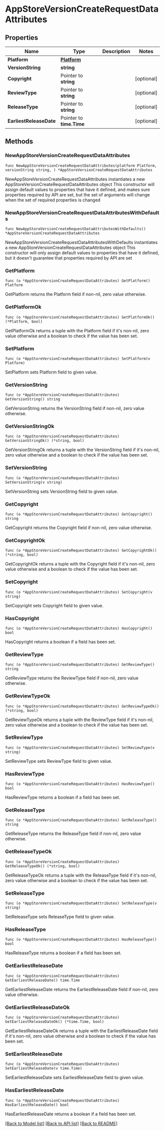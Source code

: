 # AppStoreVersionCreateRequestDataAttributes

## Properties

Name | Type | Description | Notes
------------ | ------------- | ------------- | -------------
**Platform** | [**Platform**](Platform.md) |  | 
**VersionString** | **string** |  | 
**Copyright** | Pointer to **string** |  | [optional] 
**ReviewType** | Pointer to **string** |  | [optional] 
**ReleaseType** | Pointer to **string** |  | [optional] 
**EarliestReleaseDate** | Pointer to **time.Time** |  | [optional] 

## Methods

### NewAppStoreVersionCreateRequestDataAttributes

`func NewAppStoreVersionCreateRequestDataAttributes(platform Platform, versionString string, ) *AppStoreVersionCreateRequestDataAttributes`

NewAppStoreVersionCreateRequestDataAttributes instantiates a new AppStoreVersionCreateRequestDataAttributes object
This constructor will assign default values to properties that have it defined,
and makes sure properties required by API are set, but the set of arguments
will change when the set of required properties is changed

### NewAppStoreVersionCreateRequestDataAttributesWithDefaults

`func NewAppStoreVersionCreateRequestDataAttributesWithDefaults() *AppStoreVersionCreateRequestDataAttributes`

NewAppStoreVersionCreateRequestDataAttributesWithDefaults instantiates a new AppStoreVersionCreateRequestDataAttributes object
This constructor will only assign default values to properties that have it defined,
but it doesn't guarantee that properties required by API are set

### GetPlatform

`func (o *AppStoreVersionCreateRequestDataAttributes) GetPlatform() Platform`

GetPlatform returns the Platform field if non-nil, zero value otherwise.

### GetPlatformOk

`func (o *AppStoreVersionCreateRequestDataAttributes) GetPlatformOk() (*Platform, bool)`

GetPlatformOk returns a tuple with the Platform field if it's non-nil, zero value otherwise
and a boolean to check if the value has been set.

### SetPlatform

`func (o *AppStoreVersionCreateRequestDataAttributes) SetPlatform(v Platform)`

SetPlatform sets Platform field to given value.


### GetVersionString

`func (o *AppStoreVersionCreateRequestDataAttributes) GetVersionString() string`

GetVersionString returns the VersionString field if non-nil, zero value otherwise.

### GetVersionStringOk

`func (o *AppStoreVersionCreateRequestDataAttributes) GetVersionStringOk() (*string, bool)`

GetVersionStringOk returns a tuple with the VersionString field if it's non-nil, zero value otherwise
and a boolean to check if the value has been set.

### SetVersionString

`func (o *AppStoreVersionCreateRequestDataAttributes) SetVersionString(v string)`

SetVersionString sets VersionString field to given value.


### GetCopyright

`func (o *AppStoreVersionCreateRequestDataAttributes) GetCopyright() string`

GetCopyright returns the Copyright field if non-nil, zero value otherwise.

### GetCopyrightOk

`func (o *AppStoreVersionCreateRequestDataAttributes) GetCopyrightOk() (*string, bool)`

GetCopyrightOk returns a tuple with the Copyright field if it's non-nil, zero value otherwise
and a boolean to check if the value has been set.

### SetCopyright

`func (o *AppStoreVersionCreateRequestDataAttributes) SetCopyright(v string)`

SetCopyright sets Copyright field to given value.

### HasCopyright

`func (o *AppStoreVersionCreateRequestDataAttributes) HasCopyright() bool`

HasCopyright returns a boolean if a field has been set.

### GetReviewType

`func (o *AppStoreVersionCreateRequestDataAttributes) GetReviewType() string`

GetReviewType returns the ReviewType field if non-nil, zero value otherwise.

### GetReviewTypeOk

`func (o *AppStoreVersionCreateRequestDataAttributes) GetReviewTypeOk() (*string, bool)`

GetReviewTypeOk returns a tuple with the ReviewType field if it's non-nil, zero value otherwise
and a boolean to check if the value has been set.

### SetReviewType

`func (o *AppStoreVersionCreateRequestDataAttributes) SetReviewType(v string)`

SetReviewType sets ReviewType field to given value.

### HasReviewType

`func (o *AppStoreVersionCreateRequestDataAttributes) HasReviewType() bool`

HasReviewType returns a boolean if a field has been set.

### GetReleaseType

`func (o *AppStoreVersionCreateRequestDataAttributes) GetReleaseType() string`

GetReleaseType returns the ReleaseType field if non-nil, zero value otherwise.

### GetReleaseTypeOk

`func (o *AppStoreVersionCreateRequestDataAttributes) GetReleaseTypeOk() (*string, bool)`

GetReleaseTypeOk returns a tuple with the ReleaseType field if it's non-nil, zero value otherwise
and a boolean to check if the value has been set.

### SetReleaseType

`func (o *AppStoreVersionCreateRequestDataAttributes) SetReleaseType(v string)`

SetReleaseType sets ReleaseType field to given value.

### HasReleaseType

`func (o *AppStoreVersionCreateRequestDataAttributes) HasReleaseType() bool`

HasReleaseType returns a boolean if a field has been set.

### GetEarliestReleaseDate

`func (o *AppStoreVersionCreateRequestDataAttributes) GetEarliestReleaseDate() time.Time`

GetEarliestReleaseDate returns the EarliestReleaseDate field if non-nil, zero value otherwise.

### GetEarliestReleaseDateOk

`func (o *AppStoreVersionCreateRequestDataAttributes) GetEarliestReleaseDateOk() (*time.Time, bool)`

GetEarliestReleaseDateOk returns a tuple with the EarliestReleaseDate field if it's non-nil, zero value otherwise
and a boolean to check if the value has been set.

### SetEarliestReleaseDate

`func (o *AppStoreVersionCreateRequestDataAttributes) SetEarliestReleaseDate(v time.Time)`

SetEarliestReleaseDate sets EarliestReleaseDate field to given value.

### HasEarliestReleaseDate

`func (o *AppStoreVersionCreateRequestDataAttributes) HasEarliestReleaseDate() bool`

HasEarliestReleaseDate returns a boolean if a field has been set.


[[Back to Model list]](../README.md#documentation-for-models) [[Back to API list]](../README.md#documentation-for-api-endpoints) [[Back to README]](../README.md)


